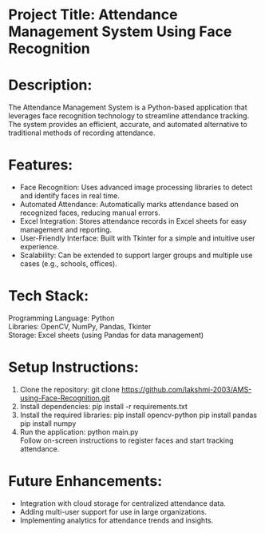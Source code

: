 # Project Title: Attendance Management System Using Face Recognition
# Description:
The Attendance Management System is a Python-based application that leverages face recognition technology to streamline attendance tracking. The system provides an efficient, accurate, and automated alternative to traditional methods of recording attendance.

# Features:
* Face Recognition: Uses advanced image processing libraries to detect and identify faces in real time.
* Automated Attendance: Automatically marks attendance based on recognized faces, reducing manual errors.
* Excel Integration: Stores attendance records in Excel sheets for easy management and reporting.
* User-Friendly Interface: Built with Tkinter for a simple and intuitive user experience.
* Scalability: Can be extended to support larger groups and multiple use cases (e.g., schools, offices).
# Tech Stack:
Programming Language: Python<br>
Libraries: OpenCV, NumPy, Pandas, Tkinter<br>
Storage: Excel sheets (using Pandas for data management)
# Setup Instructions:
1. Clone the repository:
  git clone https://github.com/lakshmi-2003/AMS-using-Face-Recognition.git
2. Install dependencies:
  pip install -r requirements.txt 
3. Install the required libraries:
  pip install opencv-python
  pip install pandas
  pip install numpy  
4. Run the application:
  python main.py  
Follow on-screen instructions to register faces and start tracking attendance.
# Future Enhancements:
* Integration with cloud storage for centralized attendance data.
* Adding multi-user support for use in large organizations.
* Implementing analytics for attendance trends and insights.
